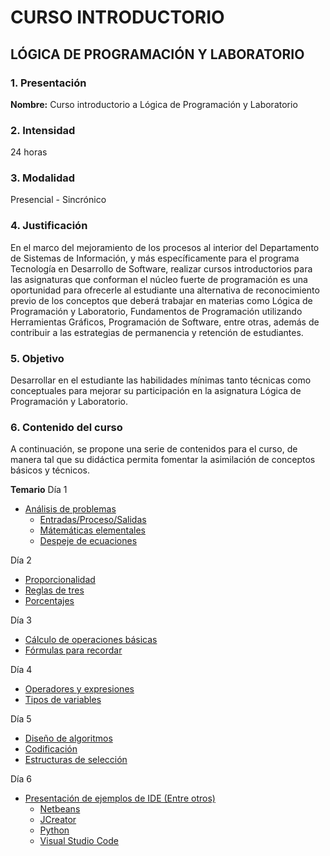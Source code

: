 # CURSO INTRODUCTORIO
## LÓGICA DE PROGRAMACIÓN Y LABORATORIO

### 1. Presentación

**Nombre:** Curso introductorio a Lógica de Programación y Laboratorio

### 2. Intensidad

24 horas

### 3. Modalidad

Presencial - Sincrónico 

### 4. Justificación

En el marco del mejoramiento de los procesos al interior del Departamento de Sistemas de Información, y más específicamente para el programa Tecnología en Desarrollo de Software, realizar cursos introductorios para las asignaturas que conforman el núcleo fuerte de programación es una oportunidad para ofrecerle al estudiante una alternativa de reconocimiento previo de los conceptos que deberá trabajar en materias como Lógica de Programación y Laboratorio, Fundamentos de Programación utilizando Herramientas Gráficos, Programación de Software, entre otras, además de contribuir a las estrategias de permanencia y retención de estudiantes.

### 5. Objetivo

Desarrollar en el estudiante las habilidades mínimas tanto técnicas como conceptuales para mejorar su participación en la asignatura Lógica de Programación y Laboratorio.

### 6. Contenido del curso

A continuación, se propone una serie de contenidos para el curso, de manera tal que su didáctica permita fomentar la asimilación de conceptos básicos y técnicos.

**Temario**
Día 1
- [Análisis de problemas](AnalisisProblema/README.md)
  - [Entradas/Proceso/Salidas](enlace_al_archivo_entradas_proceso_salidas)
  - [Mátemáticas elementales](enlace_al_archivo_reglas_de_tres)
  - [Despeje de ecuaciones](enlace_al_archivo_despeje_de_ecuaciones)


Día 2

  
  - [Proporcionalidad](enlace_al_archivo_reglas_de_tres)
  - [Reglas de tres](enlace_al_archivo_reglas_de_tres)
  - [Porcentajes](enlace_al_archivo_porcentajes)

    
Día 3

  - [Cálculo de operaciones básicas](enlace_al_archivo_calculo_de_operaciones_basicas)
  - [Fórmulas para recordar](enlace_al_archivo_despeje_de_ecuaciones)


Día 4


- [Operadores y expresiones](enlace_al_archivo_operadores_y_expresiones)
- [Tipos de variables](enlace_al_archivo_tipos_de_variables)


Día 5

- [Diseño de algoritmos](enlace_al_archivo_diseno_de_algoritmos)
- [Codificación](enlace_al_archivo_codificacion)
- [Estructuras de selección](enlace_al_archivo_estructuras_de_seleccion)


Día 6


- [Presentación de ejemplos de IDE (Entre otros)](enlace_al_archivo_presentacion_de_ejemplos_de_IDE)
  - [Netbeans](enlace_al_archivo_netbeans)
  - [JCreator](enlace_al_archivo_jcreator)
  - [Python](enlace_al_archivo_python)
  - [Visual Studio Code](enlace_al_archivo_visual_studio_code)

